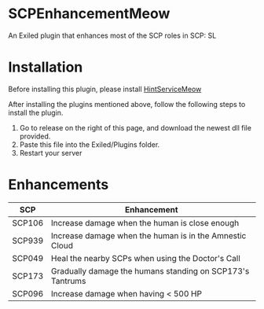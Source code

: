 # SCPEnhancementMeow
 An Exiled plugin that enhances most of the SCP roles in SCP: SL
# Installation
 Before installing this plugin, please install [HintServiceMeow](https://github.com/MeowServer/HintServiceMeow)
     
 After installing the plugins mentioned above, follow the following steps to install the plugin.
 1.	Go to release on the right of this page, and download the newest dll file provided.
 2.	Paste this file into the Exiled/Plugins folder.
 3.	Restart your server
# Enhancements
| SCP | Enhancement |
| ---- | ---- |
| SCP106 | Increase damage when the human is close enough |
| SCP939 | Increase damage when the human is in the Amnestic Cloud |
| SCP049 | Heal the nearby SCPs when using the Doctor's Call |
| SCP173 | Gradually damage the humans standing on SCP173's Tantrums |
| SCP096 | Increase damage when having < 500 HP |
